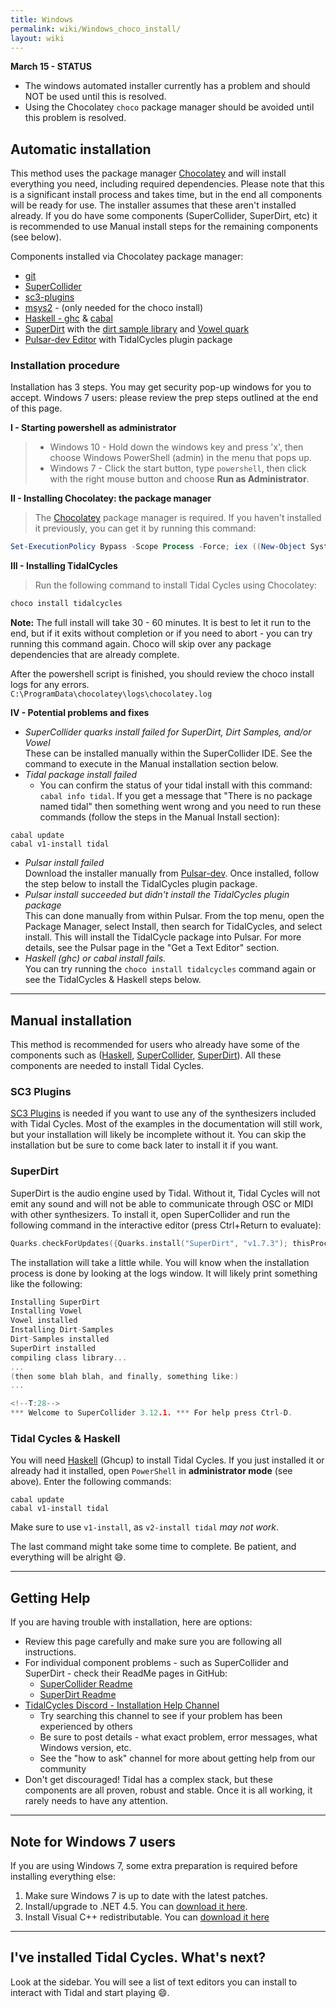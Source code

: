 ```yaml
---
title: Windows
permalink: wiki/Windows_choco_install/
layout: wiki
---
```


**March 15 - STATUS**
- The windows automated installer currently has a problem and should NOT be used until this is resolved.
- Using the Chocolatey `choco` package manager should be avoided until this problem is resolved. 

## Automatic installation

This method uses the package manager [Chocolatey](https://chocolatey.org/) and will install everything you need, including required dependencies. Please note that this is a significant install process and takes time, but in the end all components will be ready for use. The installer assumes that these aren't installed already. If you do have some components (SuperCollider, SuperDirt, etc) it is recommended to use Manual install steps for the remaining components (see below).

Components installed via Chocolatey package manager:  
- [git](https://git-scm.com/)
- [SuperCollider](http://supercollider.github.io/)
- [sc3-plugins](http://supercollider.github.io/sc3-plugins/)
- [msys2](https://www.msys2.org/) - (only needed for the choco install)
- [Haskell - ghc](https://www.haskell.org/ghcup/) & [cabal](https://www.haskell.org/cabal/)
- [SuperDirt](https://github.com/musikinformatik/SuperDirt) with the [dirt sample library](https://github.com/musikinformatik/Dirt-Samples) and [Vowel quark](https://github.com/supercollider-quarks/Vowel)
- [Pulsar-dev Editor](https://pulsar-edit.dev/) with TidalCycles plugin package

### Installation procedure

Installation has 3 steps. You may get security pop-up windows for you to accept. Windows 7 users: please review the prep steps outlined at the end of this page.

**I - Starting powershell as administrator**
>    -   Windows 10 - Hold down the windows key
>        and press 'x', then choose Windows PowerShell (admin) in
>        the menu that pops up.
>    -   Windows 7 - Click the start button, type `powershell`, then
>        click with the right mouse button and choose **Run as
>       Administrator**.

**II - Installing Chocolatey: the package manager**

> The [Chocolatey](https://chocolatey.org/) package
> manager is required. If you haven't installed it previously, you can
> get it by running this command:

```powershell
Set-ExecutionPolicy Bypass -Scope Process -Force; iex ((New-Object System.Net.WebClient).DownloadString('https://chocolatey.org/install.ps1'))
```

**III - Installing TidalCycles**

> Run the following command to install Tidal Cycles using Chocolatey:

```bash
choco install tidalcycles
```
**Note:** The full install will take 30 - 60 minutes. It is best to let it run to the end, but if it exits without completion or if you need to abort - you can try running this command again. Choco will skip over any package dependencies that are already complete.

After the powershell script is finished, you should review the choco install logs for any errors.  
`C:\ProgramData\chocolatey\logs\chocolatey.log`

**IV - Potential problems and fixes**

- *SuperCollider quarks install failed for SuperDirt, Dirt Samples, and/or Vowel*  
These can be installed manually within the SuperCollider IDE. See the command to execute in the Manual installation section below.
- *Tidal package install failed*
    - You can confirm the status of your tidal install with this command: `cabal info tidal`. If you get a message that "There is no package named tidal" then something went wrong and you need to run these commands (follow the steps in the Manual Install section):


```shell
cabal update
cabal v1-install tidal
```

- *Pulsar install failed*  
Download the installer manually from [Pulsar-dev](https://pulsar-edit.dev/). Once installed, follow the step below to install the TidalCycles plugin package.
- *Pulsar install succeeded but didn't install the TidalCycles plugin package*  
This can done manually from within Pulsar. From the top menu, open the Package Manager, select Install, then search for TidalCycles, and select install. This will install the TidalCycle package into Pulsar. For more details, see the Pulsar page in the "Get a Text Editor" section. 
- *Haskell (ghc) or cabal install fails.*  
You can try running the `choco install tidalcycles` command again or see the TidalCycles & Haskell steps below.

-----

## Manual installation

This method is recommended for users who already have some of the components such as ([Haskell](https://www.haskell.org/ghcup/), [SuperCollider](https://supercollider.github.io/downloads), [SuperDirt](https://github.com/musikinformatik/SuperDirt)). All these components are needed to install Tidal Cycles.

### SC3 Plugins

[SC3 Plugins](https://supercollider.github.io/sc3-plugins/) is needed if you want to use any of the synthesizers included with Tidal Cycles. Most of the examples in the documentation will still work, but your installation will likely be incomplete without it. You can skip the installation but be sure to come back later to install it if you want.

### SuperDirt

SuperDirt is the audio engine used by Tidal. Without it, Tidal Cycles will not emit any sound and will not be able to communicate through OSC or MIDI with other synthesizers. To install it, open SuperCollider and run the following command in the interactive editor (press Ctrl+Return to evaluate):

```c
Quarks.checkForUpdates({Quarks.install("SuperDirt", "v1.7.3"); thisProcess.recompile()})
```

The installation will take a little while. You will know when the installation process is done by looking at the logs window. It will likely print something like the following:

```c
Installing SuperDirt
Installing Vowel
Vowel installed
Installing Dirt-Samples
Dirt-Samples installed
SuperDirt installed
compiling class library...
...
(then some blah blah, and finally, something like:)
...

<!--T:28-->
*** Welcome to SuperCollider 3.12.1. *** For help press Ctrl-D.
```

### Tidal Cycles & Haskell

You will need [Haskell](https://www.haskell.org/ghcup/) (Ghcup) to install Tidal Cycles. If you just installed it or already had it installed, open `PowerShell` in **administrator mode** (see above). Enter the following commands:

```shell
cabal update
cabal v1-install tidal
```
Make sure to use `v1-install`, as `v2-install tidal` *may not work*.

The last command might take some time to complete. Be patient, and everything will be alright :smile:.

-----

## Getting Help

If you are having trouble with installation, here are options:
- Review this page carefully and make sure you are following all instructions.  
- For individual component problems - such as SuperCollider and SuperDirt - check their ReadMe pages in GitHub:  
    - [SuperCollider Readme](https://github.com/supercollider/supercollider)
    - [SuperDirt Readme](https://github.com/musikinformatik/SuperDirt)
- [TidalCycles Discord - Installation Help Channel](https://discord.com/channels/779427371270275082/779487905822801930)
    - Try searching this channel to see if your problem has been experienced by others
    - Be sure to post details - what exact problem, error messages, what Windows version, etc.
    - See the "how to ask" channel for more about getting help from our community
- Don't get discouraged! Tidal has a complex stack, but these components are all proven, robust and stable. Once it is all working, it rarely needs to have any attention. 
----

## Note for Windows 7 users

If you are using Windows 7, some extra preparation is required before installing everything else:

1.  Make sure Windows 7 is up to date with the latest patches.
2.  Install/upgrade to .NET 4.5. You can [download it here](https://www.microsoft.com/en-gb/download/details.aspx?id=30653).
3.  Install Visual C++ redistributable. You can [download it here](https://support.microsoft.com/en-gb/help/2977003/the-latest-supported-visual-c-downloads)

-----

## I've installed Tidal Cycles. What's next?

Look at the sidebar. You will see a list of text editors you can install to interact with Tidal and start playing :smile:.
